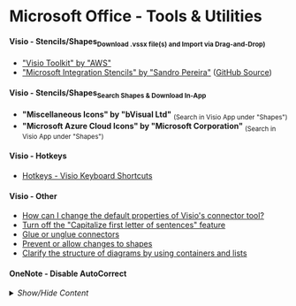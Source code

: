<!-- ------------------------------------------------------------ ---

This file (on GitHub):

	https://github.com/mcavallo-git/Coding/blob/master/windows/Windows%20-%20Mcrosoft%20Office%20-%20Tools%20%26%20Utilities.md

--- ------------------------------------------------------------- -->

# Microsoft Office - Tools & Utilities

<!-- ------------------------------------------------------------ -->

<h4>Visio - Stencils/Shapes<sub>Download .vssx file(s) and Import via Drag-and-Drop)</sub></h4>

* ["Visio Toolkit" by "AWS"](https://aws.amazon.com/architecture/icons/)
* ["Microsoft Integration Stencils" by "Sandro Pereira"](https://gallery.technet.microsoft.com/Collection-of-Integration-e6a3f4d0) ([GitHub Source](https://github.com/sandroasp/Microsoft-Integration-and-Azure-Stencils-Pack-for-Visio))

<!-- ------------------------------------------------------------ -->

<h4>Visio - Stencils/Shapes<sub>Search Shapes & Download In-App</sub></h4>

* <b>"Miscellaneous Icons" by "bVisual Ltd"</b> <sub>(Search in Visio App under "Shapes")</sub>
* <b>"Microsoft Azure Cloud Icons" by "Microsoft Corporation"</b> <sub>(Search in Visio App under "Shapes")</sub>

<!-- ------------------------------------------------------------ -->

<h4>Visio - Hotkeys</h4>

* [Hotkeys - Visio Keyboard Shortcuts](http://www.excel-networks.com/docs/ms-visio-keyboardshortcuts.pdf)

<!-- ------------------------------------------------------------ -->

<h4>Visio - Other</h4>


* [How can I change the default properties of Visio's connector tool?](https://superuser.com/a/243619)
* [Turn off the "Capitalize first letter of sentences" feature](https://support.microsoft.com/en-us/help/290586)
* [Glue or unglue connectors](https://support.office.com/en-us/article/glue-or-unglue-connectors-c55370ae-a3c3-4468-9232-b32604f7252f)
* [Prevent or allow changes to shapes](https://support.office.com/en-us/article/prevent-or-allow-changes-to-shapes-e65decf4-0eed-4fd6-a7d9-b286abcbc7eb)
* [Clarify the structure of diagrams by using containers and lists](https://support.office.com/en-us/article/clarify-the-structure-of-diagrams-by-using-containers-and-lists-4da621a4-3572-4c9b-9559-bbe4f6c9b08f)



<!-- ------------------------------------------------------------ -->

<h4>OneNote - Disable AutoCorrect</h4>

<details><summary><i>Show/Hide Content</i></summary>
<p>

<pre><code>------------------------------------------------------------

Instructions for version:
	OneNote 2016 (Office-365 Install)

	Select tab "Review" at the top
		--> Click Dropdown:   "Language" 
			--> Select   "Language Preferences"
				--> Select Left Tab: "Proofing"  (3rd Tab from Top)
				
					(TOP CATEGORY)
						Click Button "AutoCorrect Options"
							(UNCHECK) Correct TWo INitial CApitals
							(UNCHECK) Capitalize first letter of sentences
							(UNCHECK) Capitalize names of days
							(UNCHECK) Correct accidental use of cAPS LOCK key
							(UNCHECK) Replace text as you type
							(Click "OK")
					
					(MIDDLE CATEGORY) - When correcting spelling in Microsoft Office programs
						(UNCHECK) Flag repeated words
					
					(BOTTOM CATEGORY) - When correcting spelling in OneNote
						(UNCHECK) Check spelling as you type
						(UNCHECK) Check grammar with spelling
						(Click "OK")

------------------------------------------------------------

Instructions for version:
	OneNote, Windows 10 (Built-In) App

		Click [ … ] at the top
			-> Settings
				-> Options
					-> Proofing (near bottom)
						-> Hide Spelling Errors [ON]
						-> AutoCorrect [OFF]

------------------------------------------------------------</code></pre>

</p>
</details>